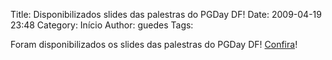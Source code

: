 Title: Disponibilizados slides das palestras do PGDay DF!
Date: 2009-04-19 23:48
Category: Início
Author: guedes
Tags:

Foram disponibilizados os slides das palestras do PGDay DF! [Confira](https://www.postgresql.org.br/eventos/pgday/df#anexos)!

